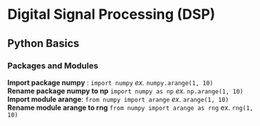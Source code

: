 # Digital Signal Processing (DSP) 
## Python Basics
### Packages and Modules
**Import package numpy** : `import numpy`  *ex.* `numpy.arange(1, 10)`   
**Rename package numpy to np** `import numpy as np` *ex.*
`np.arange(1, 10)`  
**Import module arange**: `from numpy import arange` *ex.* `arange(1, 10)`  
**Rename module arange to rng** `from numpy import arange as rng` ex. `rng(1, 10)`

